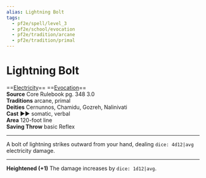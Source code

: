 ```yaml
---
alias: Lightning Bolt
tags:
  - pf2e/spell/level_3
  - pf2e/school/evocation
  - pf2e/tradition/arcane
  - pf2e/tradition/primal
---
```


# Lightning Bolt

==[Electricity](../../../Traits/Electricity.md)== ==[Evocation](../../../Traits/Evocation.md)==  
__Source__ Core Rulebook pg. 348 3.0  
**Traditions** arcane, primal  
**Deities** Cernunnos, Chamidu, Gozreh, Nalinivati  
**Cast** ►► somatic, verbal  
**Area** 120-foot line  
**Saving Throw** basic Reflex

---

A bolt of lightning strikes outward from your hand, dealing `dice: 4d12|avg` electricity damage.

<hr>

**Heightened (+1)** The damage increases by `dice: 1d12|avg`.
